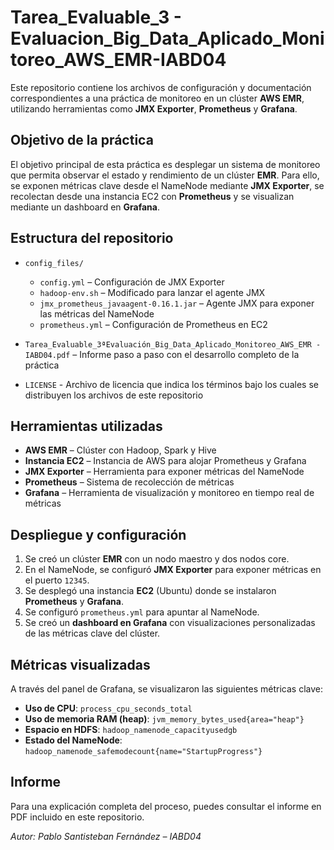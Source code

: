 # Tarea_Evaluable_3 - Evaluacion_Big_Data_Aplicado_Monitoreo_AWS_EMR-IABD04

Este repositorio contiene los archivos de configuración y documentación correspondientes a una práctica de monitoreo en un clúster **AWS EMR**, utilizando herramientas como **JMX Exporter**, **Prometheus** y **Grafana**.

## Objetivo de la práctica

El objetivo principal de esta práctica es desplegar un sistema de monitoreo que permita observar el estado y rendimiento de un clúster **EMR**. Para ello, se exponen métricas clave desde el NameNode mediante **JMX Exporter**, se recolectan desde una instancia EC2 con **Prometheus** y se visualizan mediante un dashboard en **Grafana**.


## Estructura del repositorio

- `config_files/`
  - `config.yml` – Configuración de JMX Exporter
  - `hadoop-env.sh` – Modificado para lanzar el agente JMX
  - `jmx_prometheus_javaagent-0.16.1.jar` – Agente JMX para exponer las métricas del NameNode
  - `prometheus.yml` – Configuración de Prometheus en EC2

- `Tarea_Evaluable_3ªEvaluación_Big_Data_Aplicado_Monitoreo_AWS_EMR - IABD04.pdf` – Informe paso a paso con el desarrollo completo de la práctica
- `LICENSE` - Archivo de licencia que indica los términos bajo los cuales se distribuyen los archivos de este repositorio


## Herramientas utilizadas

- **AWS EMR** – Clúster con Hadoop, Spark y Hive
- **Instancia EC2** – Instancia de AWS para alojar Prometheus y Grafana
- **JMX Exporter** – Herramienta para exponer métricas del NameNode
- **Prometheus** – Sistema de recolección de métricas
- **Grafana** – Herramienta de visualización y monitoreo en tiempo real de métricas


## Despliegue y configuración

1. Se creó un clúster **EMR** con un nodo maestro y dos nodos core.
2. En el NameNode, se configuró **JMX Exporter** para exponer métricas en el puerto `12345`.
3. Se desplegó una instancia **EC2** (Ubuntu) donde se instalaron **Prometheus** y **Grafana**.
4. Se configuró `prometheus.yml` para apuntar al NameNode.
5. Se creó un **dashboard en Grafana** con visualizaciones personalizadas de las métricas clave del clúster.


## Métricas visualizadas

A través del panel de Grafana, se visualizaron las siguientes métricas clave:

- **Uso de CPU**: `process_cpu_seconds_total`
- **Uso de memoria RAM (heap)**: `jvm_memory_bytes_used{area="heap"}`
- **Espacio en HDFS**: `hadoop_namenode_capacityusedgb`
- **Estado del NameNode**: `hadoop_namenode_safemodecount{name="StartupProgress"}`


## Informe

Para una explicación completa del proceso, puedes consultar el informe en PDF incluido en este repositorio.


*Autor: Pablo Santisteban Fernández – IABD04*
